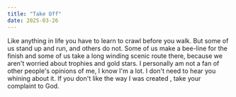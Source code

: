 ```yaml
---
title: "Take Off"
date: 2025-03-26
---
```

Like anything in life you have to learn to crawl before you walk. But some of us stand up and run, and others do not. 
Some of us make a bee-line for the finish and some of us take a long winding scenic route there, because we aren't worried about trophies and gold stars.
I personally am not a fan of other people's opinions of me, I know I'm a lot. I don't need to hear you whining about it. 
If you don't like the way I was created , take your complaint to God. 
